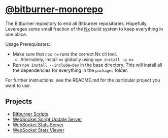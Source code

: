 # [@bitburner-monorepo](#)
The Bitburner repository to end all Bitburner repositories. Hopefully. Leverages some small fraction of the [Nx](https://nx.dev/) build system to keep everything in one place.

Usage Prerequisates:
- Make sure that `npx nx` runs the correct Nx cli tool.
  - Alternately, install `nx` globally using `npm install -g nx`
- Run `npm install --include=dev` in the base directory. This will install all the dependencies for everything in the `packages` folder.

For further instructions, see the README.md for the particular project you want to use.

## Projects
- [Bitburner Scripts](packages/bitburner-scripts/README.md)
- [WebSocket Script Update Server](packages/ws-update-server/README.md)
- [WebSocket Stats Server](packages/ws-stats-server/README.md)
- [WebSocket Stats Viewer](packages/ws-stats-viewer/README.md)
